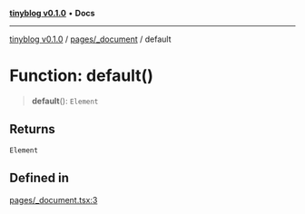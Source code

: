 [**tinyblog v0.1.0**](../../../README.md) • **Docs**

***

[tinyblog v0.1.0](../../../modules.md) / [pages/\_document](../README.md) / default

# Function: default()

> **default**(): `Element`

## Returns

`Element`

## Defined in

[pages/\_document.tsx:3](https://github.com/soumyaRauth/tinyblog/blob/08b705b334f790cb2abe6139659ab77dc5d8c110/pages/_document.tsx#L3)
